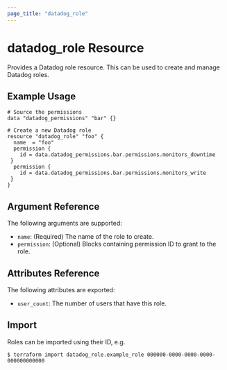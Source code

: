 ```yaml
---
page_title: "datadog_role"
---
```


# datadog_role Resource

Provides a Datadog role resource. This can be used to create and manage Datadog roles.

## Example Usage

```hcl
# Source the permissions
data "datadog_permissions" "bar" {}

# Create a new Datadog role
resource "datadog_role" "foo" {
  name  = "foo"
  permission {
    id = data.datadog_permissions.bar.permissions.monitors_downtime
 }
  permission {
    id = data.datadog_permissions.bar.permissions.monitors_write
 }
}
```

## Argument Reference

The following arguments are supported:

-   `name`: (Required) The name of the role to create.
-   `permission`: (Optional) Blocks containing permission ID to grant to the role.

## Attributes Reference

The following attributes are exported:

-   `user_count`: The number of users that have this role.

## Import

Roles can be imported using their ID, e.g.

```
$ terraform import datadog_role.example_role 000000-0000-0000-0000-000000000000
```
